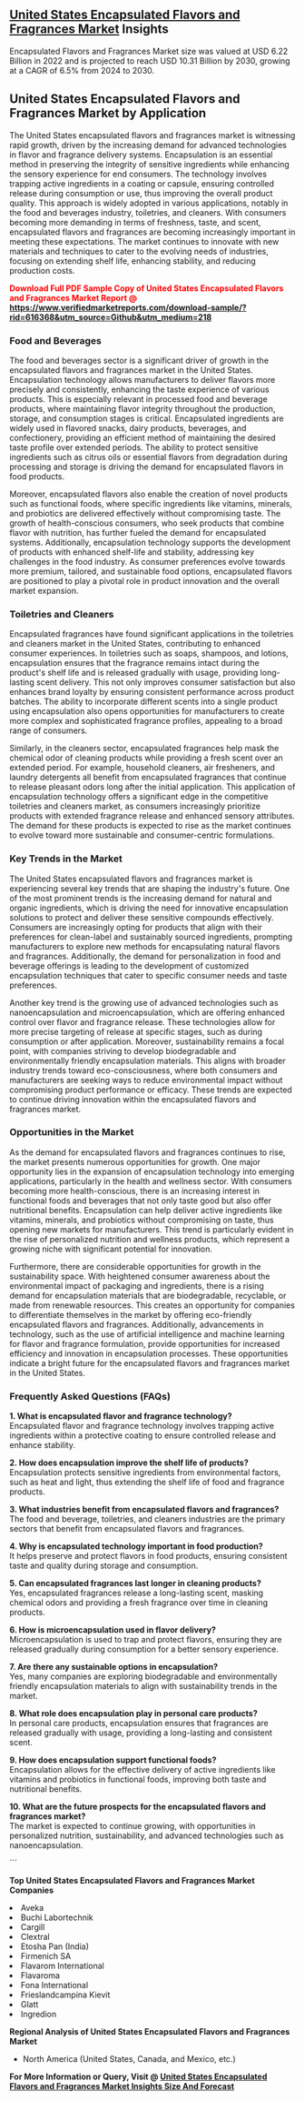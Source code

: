 <h2><a href="https://www.verifiedmarketreports.com/download-sample/?rid=616368&amp;utm_source=Github&amp;utm_medium=218" target="_blank">United States Encapsulated Flavors and Fragrances Market</a> Insights</h2><p>Encapsulated Flavors and Fragrances Market size was valued at USD 6.22 Billion in 2022 and is projected to reach USD 10.31 Billion by 2030, growing at a CAGR of 6.5% from 2024 to 2030.</p><p> <h2>United States Encapsulated Flavors and Fragrances Market by Application</h2> <p>The United States encapsulated flavors and fragrances market is witnessing rapid growth, driven by the increasing demand for advanced technologies in flavor and fragrance delivery systems. Encapsulation is an essential method in preserving the integrity of sensitive ingredients while enhancing the sensory experience for end consumers. The technology involves trapping active ingredients in a coating or capsule, ensuring controlled release during consumption or use, thus improving the overall product quality. This approach is widely adopted in various applications, notably in the food and beverages industry, toiletries, and cleaners. With consumers becoming more demanding in terms of freshness, taste, and scent, encapsulated flavors and fragrances are becoming increasingly important in meeting these expectations. The market continues to innovate with new materials and techniques to cater to the evolving needs of industries, focusing on extending shelf life, enhancing stability, and reducing production costs. <strong><p><span class=""><span style="color: #ff0000;"><strong>Download Full PDF Sample Copy of United States Encapsulated Flavors and Fragrances Market Report</strong> @ </span><a href="https://www.verifiedmarketreports.com/download-sample/?rid=616368&amp;utm_source=Github&amp;utm_medium=218" target="_blank">https://www.verifiedmarketreports.com/download-sample/?rid=616368&amp;utm_source=Github&amp;utm_medium=218</a></span></p></strong> <h3>Food and Beverages</h3> <p>The food and beverages sector is a significant driver of growth in the encapsulated flavors and fragrances market in the United States. Encapsulation technology allows manufacturers to deliver flavors more precisely and consistently, enhancing the taste experience of various products. This is especially relevant in processed food and beverage products, where maintaining flavor integrity throughout the production, storage, and consumption stages is critical. Encapsulated ingredients are widely used in flavored snacks, dairy products, beverages, and confectionery, providing an efficient method of maintaining the desired taste profile over extended periods. The ability to protect sensitive ingredients such as citrus oils or essential flavors from degradation during processing and storage is driving the demand for encapsulated flavors in food products. <p>Moreover, encapsulated flavors also enable the creation of novel products such as functional foods, where specific ingredients like vitamins, minerals, and probiotics are delivered effectively without compromising taste. The growth of health-conscious consumers, who seek products that combine flavor with nutrition, has further fueled the demand for encapsulated systems. Additionally, encapsulation technology supports the development of products with enhanced shelf-life and stability, addressing key challenges in the food industry. As consumer preferences evolve towards more premium, tailored, and sustainable food options, encapsulated flavors are positioned to play a pivotal role in product innovation and the overall market expansion.</p> <h3>Toiletries and Cleaners</h3> <p>Encapsulated fragrances have found significant applications in the toiletries and cleaners market in the United States, contributing to enhanced consumer experiences. In toiletries such as soaps, shampoos, and lotions, encapsulation ensures that the fragrance remains intact during the product's shelf life and is released gradually with usage, providing long-lasting scent delivery. This not only improves consumer satisfaction but also enhances brand loyalty by ensuring consistent performance across product batches. The ability to incorporate different scents into a single product using encapsulation also opens opportunities for manufacturers to create more complex and sophisticated fragrance profiles, appealing to a broad range of consumers.</p> <p>Similarly, in the cleaners sector, encapsulated fragrances help mask the chemical odor of cleaning products while providing a fresh scent over an extended period. For example, household cleaners, air fresheners, and laundry detergents all benefit from encapsulated fragrances that continue to release pleasant odors long after the initial application. This application of encapsulation technology offers a significant edge in the competitive toiletries and cleaners market, as consumers increasingly prioritize products with extended fragrance release and enhanced sensory attributes. The demand for these products is expected to rise as the market continues to evolve toward more sustainable and consumer-centric formulations.</p> <h3>Key Trends in the Market</h3> <p>The United States encapsulated flavors and fragrances market is experiencing several key trends that are shaping the industry's future. One of the most prominent trends is the increasing demand for natural and organic ingredients, which is driving the need for innovative encapsulation solutions to protect and deliver these sensitive compounds effectively. Consumers are increasingly opting for products that align with their preferences for clean-label and sustainably sourced ingredients, prompting manufacturers to explore new methods for encapsulating natural flavors and fragrances. Additionally, the demand for personalization in food and beverage offerings is leading to the development of customized encapsulation techniques that cater to specific consumer needs and taste preferences.</p> <p>Another key trend is the growing use of advanced technologies such as nanoencapsulation and microencapsulation, which are offering enhanced control over flavor and fragrance release. These technologies allow for more precise targeting of release at specific stages, such as during consumption or after application. Moreover, sustainability remains a focal point, with companies striving to develop biodegradable and environmentally friendly encapsulation materials. This aligns with broader industry trends toward eco-consciousness, where both consumers and manufacturers are seeking ways to reduce environmental impact without compromising product performance or efficacy. These trends are expected to continue driving innovation within the encapsulated flavors and fragrances market.</p> <h3>Opportunities in the Market</h3> <p>As the demand for encapsulated flavors and fragrances continues to rise, the market presents numerous opportunities for growth. One major opportunity lies in the expansion of encapsulation technology into emerging applications, particularly in the health and wellness sector. With consumers becoming more health-conscious, there is an increasing interest in functional foods and beverages that not only taste good but also offer nutritional benefits. Encapsulation can help deliver active ingredients like vitamins, minerals, and probiotics without compromising on taste, thus opening new markets for manufacturers. This trend is particularly evident in the rise of personalized nutrition and wellness products, which represent a growing niche with significant potential for innovation.</p> <p>Furthermore, there are considerable opportunities for growth in the sustainability space. With heightened consumer awareness about the environmental impact of packaging and ingredients, there is a rising demand for encapsulation materials that are biodegradable, recyclable, or made from renewable resources. This creates an opportunity for companies to differentiate themselves in the market by offering eco-friendly encapsulated flavors and fragrances. Additionally, advancements in technology, such as the use of artificial intelligence and machine learning for flavor and fragrance formulation, provide opportunities for increased efficiency and innovation in encapsulation processes. These opportunities indicate a bright future for the encapsulated flavors and fragrances market in the United States.</p> <h3>Frequently Asked Questions (FAQs)</h3> <p><strong>1. What is encapsulated flavor and fragrance technology?</strong><br> Encapsulated flavor and fragrance technology involves trapping active ingredients within a protective coating to ensure controlled release and enhance stability.</p> <p><strong>2. How does encapsulation improve the shelf life of products?</strong><br> Encapsulation protects sensitive ingredients from environmental factors, such as heat and light, thus extending the shelf life of food and fragrance products.</p> <p><strong>3. What industries benefit from encapsulated flavors and fragrances?</strong><br> The food and beverage, toiletries, and cleaners industries are the primary sectors that benefit from encapsulated flavors and fragrances.</p> <p><strong>4. Why is encapsulated technology important in food production?</strong><br> It helps preserve and protect flavors in food products, ensuring consistent taste and quality during storage and consumption.</p> <p><strong>5. Can encapsulated fragrances last longer in cleaning products?</strong><br> Yes, encapsulated fragrances release a long-lasting scent, masking chemical odors and providing a fresh fragrance over time in cleaning products.</p> <p><strong>6. How is microencapsulation used in flavor delivery?</strong><br> Microencapsulation is used to trap and protect flavors, ensuring they are released gradually during consumption for a better sensory experience.</p> <p><strong>7. Are there any sustainable options in encapsulation?</strong><br> Yes, many companies are exploring biodegradable and environmentally friendly encapsulation materials to align with sustainability trends in the market.</p> <p><strong>8. What role does encapsulation play in personal care products?</strong><br> In personal care products, encapsulation ensures that fragrances are released gradually with usage, providing a long-lasting and consistent scent.</p> <p><strong>9. How does encapsulation support functional foods?</strong><br> Encapsulation allows for the effective delivery of active ingredients like vitamins and probiotics in functional foods, improving both taste and nutritional benefits.</p> <p><strong>10. What are the future prospects for the encapsulated flavors and fragrances market?</strong><br> The market is expected to continue growing, with opportunities in personalized nutrition, sustainability, and advanced technologies such as nanoencapsulation.</p> ```</p><p><strong>Top United States Encapsulated Flavors and Fragrances Market Companies</strong></p><div data-test-id=""><p><li>Aveka</li><li> Buchi Labortechnik</li><li> Cargill</li><li> Clextral</li><li> Etosha Pan (India)</li><li> Firmenich SA</li><li> Flavarom International</li><li> Flavaroma</li><li> Fona International</li><li> Frieslandcampina Kievit</li><li> Glatt</li><li> Ingredion</li></p><div><strong>Regional Analysis of&nbsp;United States Encapsulated Flavors and Fragrances Market</strong></div><ul><li dir="ltr"><p dir="ltr">North America&nbsp;(United States, Canada, and Mexico, etc.)</p></li></ul><p><strong>For More Information or Query, Visit @&nbsp;</strong><strong><a href="https://www.verifiedmarketreports.com/product/encapsulated-flavors-and-fragrances-market/?utm_source=Github&amp;utm_medium=218" target="_blank">United States Encapsulated Flavors and Fragrances Market Insights Size And Forecast</a></strong></p></div>
